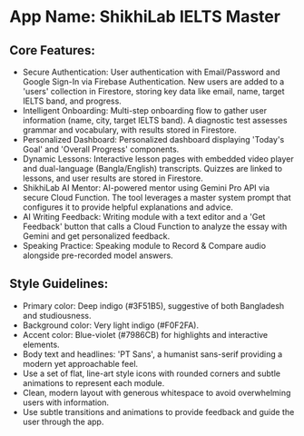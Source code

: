 # **App Name**: ShikhiLab IELTS Master

## Core Features:

- Secure Authentication: User authentication with Email/Password and Google Sign-In via Firebase Authentication.  New users are added to a 'users' collection in Firestore, storing key data like email, name, target IELTS band, and progress.
- Intelligent Onboarding: Multi-step onboarding flow to gather user information (name, city, target IELTS band). A diagnostic test assesses grammar and vocabulary, with results stored in Firestore.
- Personalized Dashboard: Personalized dashboard displaying 'Today's Goal' and 'Overall Progress' components.
- Dynamic Lessons: Interactive lesson pages with embedded video player and dual-language (Bangla/English) transcripts. Quizzes are linked to lessons, and user results are stored in Firestore.
- ShikhiLab AI Mentor: AI-powered mentor using Gemini Pro API via secure Cloud Function. The tool leverages a master system prompt that configures it to provide helpful explanations and advice.
- AI Writing Feedback: Writing module with a text editor and a 'Get Feedback' button that calls a Cloud Function to analyze the essay with Gemini and get personalized feedback.
- Speaking Practice: Speaking module to Record & Compare audio alongside pre-recorded model answers.

## Style Guidelines:

- Primary color: Deep indigo (#3F51B5), suggestive of both Bangladesh and studiousness.
- Background color: Very light indigo (#F0F2FA).
- Accent color: Blue-violet (#7986CB) for highlights and interactive elements.
- Body text and headlines: 'PT Sans', a humanist sans-serif providing a modern yet approachable feel.
- Use a set of flat, line-art style icons with rounded corners and subtle animations to represent each module.
- Clean, modern layout with generous whitespace to avoid overwhelming users with information.
- Use subtle transitions and animations to provide feedback and guide the user through the app.
